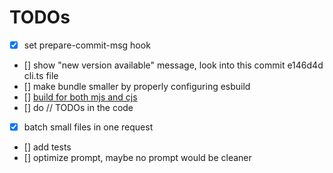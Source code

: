 # TODOs

- [x] set prepare-commit-msg hook
- [] show "new version available" message, look into this commit e146d4d cli.ts file
- [] make bundle smaller by properly configuring esbuild
- [] [build for both mjs and cjs](https://snyk.io/blog/best-practices-create-modern-npm-package/)
- [] do // TODOs in the code
- [x] batch small files in one request
- [] add tests
- [] optimize prompt, maybe no prompt would be cleaner
